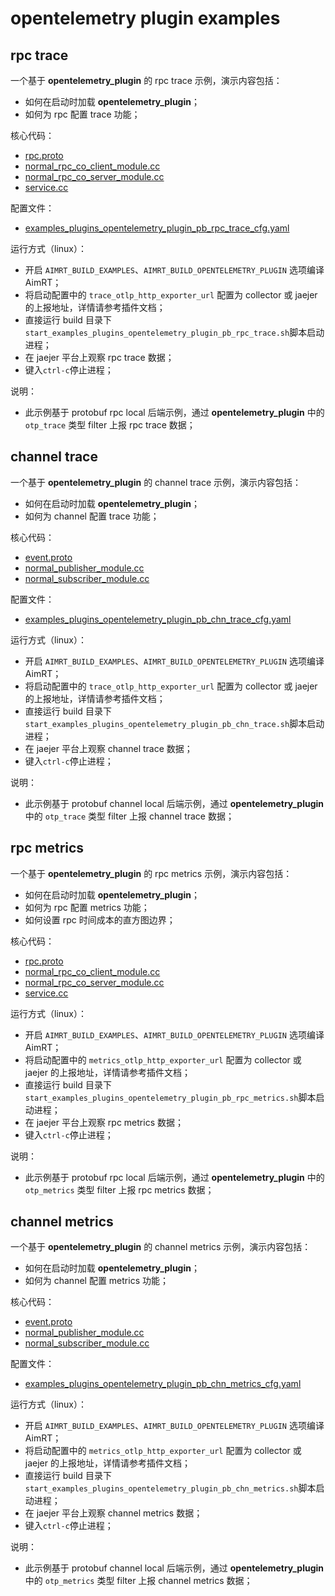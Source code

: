 # opentelemetry plugin examples



## rpc trace

一个基于 **opentelemetry_plugin** 的 rpc trace 示例，演示内容包括：
- 如何在启动时加载 **opentelemetry_plugin**；
- 如何为 rpc 配置 trace 功能；


核心代码：
- [rpc.proto](../../../protocols/example/rpc.proto)
- [normal_rpc_co_client_module.cc](../../cpp/pb_rpc/module/normal_rpc_co_client_module/normal_rpc_co_client_module.cc)
- [normal_rpc_co_server_module.cc](../../cpp/pb_rpc/module/normal_rpc_co_server_module/normal_rpc_co_server_module.cc)
- [service.cc](../../cpp/pb_rpc/module/normal_rpc_co_server_module/service.cc)


配置文件：
- [examples_plugins_opentelemetry_plugin_pb_rpc_trace_cfg.yaml](./install/linux/bin/cfg/examples_plugins_opentelemetry_plugin_pb_rpc_trace_cfg.yaml)



运行方式（linux）：
- 开启 `AIMRT_BUILD_EXAMPLES`、`AIMRT_BUILD_OPENTELEMETRY_PLUGIN` 选项编译 AimRT；
- 将启动配置中的 `trace_otlp_http_exporter_url` 配置为 collector 或 jaejer 的上报地址，详情请参考插件文档；
- 直接运行 build 目录下`start_examples_plugins_opentelemetry_plugin_pb_rpc_trace.sh`脚本启动进程；
- 在 jaejer 平台上观察 rpc trace 数据；
- 键入`ctrl-c`停止进程；


说明：
- 此示例基于 protobuf rpc local 后端示例，通过 **opentelemetry_plugin** 中的 `otp_trace` 类型 filter 上报 rpc trace 数据；



## channel trace



一个基于 **opentelemetry_plugin** 的 channel trace 示例，演示内容包括：
- 如何在启动时加载 **opentelemetry_plugin**；
- 如何为 channel 配置 trace 功能；



核心代码：
- [event.proto](../../../protocols/example/event.proto)
- [normal_publisher_module.cc](../../cpp/pb_chn/module/normal_publisher_module/normal_publisher_module.cc)
- [normal_subscriber_module.cc](../../cpp/pb_chn/module/normal_subscriber_module/normal_subscriber_module.cc)



配置文件：
- [examples_plugins_opentelemetry_plugin_pb_chn_trace_cfg.yaml](./install/linux/bin/cfg/examples_plugins_opentelemetry_plugin_pb_chn_trace_cfg.yaml)





运行方式（linux）：
- 开启 `AIMRT_BUILD_EXAMPLES`、`AIMRT_BUILD_OPENTELEMETRY_PLUGIN` 选项编译 AimRT；
- 将启动配置中的 `trace_otlp_http_exporter_url` 配置为 collector 或 jaejer 的上报地址，详情请参考插件文档；
- 直接运行 build 目录下`start_examples_plugins_opentelemetry_plugin_pb_chn_trace.sh`脚本启动进程；
- 在 jaejer 平台上观察 channel trace 数据；
- 键入`ctrl-c`停止进程；


说明：
- 此示例基于 protobuf channel local 后端示例，通过 **opentelemetry_plugin** 中的 `otp_trace` 类型 filter 上报 channel trace 数据；


## rpc metrics

一个基于 **opentelemetry_plugin** 的 rpc metrics 示例，演示内容包括：
- 如何在启动时加载 **opentelemetry_plugin**；
- 如何为 rpc 配置 metrics 功能；
- 如何设置 rpc 时间成本的直方图边界；


核心代码：
- [rpc.proto](../../../protocols/example/rpc.proto)
- [normal_rpc_co_client_module.cc](../../cpp/pb_rpc/module/normal_rpc_co_client_module/normal_rpc_co_client_module.cc)
- [normal_rpc_co_server_module.cc](../../cpp/pb_rpc/module/normal_rpc_co_server_module/normal_rpc_co_server_module.cc)
- [service.cc](../../cpp/pb_rpc/module/normal_rpc_co_server_module/service.cc)


运行方式（linux）：
- 开启 `AIMRT_BUILD_EXAMPLES`、`AIMRT_BUILD_OPENTELEMETRY_PLUGIN` 选项编译 AimRT；
- 将启动配置中的 `metrics_otlp_http_exporter_url` 配置为 collector 或 jaejer 的上报地址，详情请参考插件文档；
- 直接运行 build 目录下`start_examples_plugins_opentelemetry_plugin_pb_rpc_metrics.sh`脚本启动进程；
- 在 jaejer 平台上观察 rpc metrics 数据；
- 键入`ctrl-c`停止进程；

说明：
- 此示例基于 protobuf rpc local 后端示例，通过 **opentelemetry_plugin** 中的 `otp_metrics` 类型 filter 上报 rpc metrics 数据；



## channel metrics

一个基于 **opentelemetry_plugin** 的 channel metrics 示例，演示内容包括：
- 如何在启动时加载 **opentelemetry_plugin**；
- 如何为 channel 配置 metrics 功能；

核心代码：
- [event.proto](../../../protocols/example/event.proto)
- [normal_publisher_module.cc](../../cpp/pb_chn/module/normal_publisher_module/normal_publisher_module.cc)
- [normal_subscriber_module.cc](../../cpp/pb_chn/module/normal_subscriber_module/normal_subscriber_module.cc)


配置文件：
- [examples_plugins_opentelemetry_plugin_pb_chn_metrics_cfg.yaml](./install/linux/bin/cfg/examples_plugins_opentelemetry_plugin_pb_chn_metrics_cfg.yaml)



运行方式（linux）：
- 开启 `AIMRT_BUILD_EXAMPLES`、`AIMRT_BUILD_OPENTELEMETRY_PLUGIN` 选项编译 AimRT；
- 将启动配置中的 `metrics_otlp_http_exporter_url` 配置为 collector 或 jaejer 的上报地址，详情请参考插件文档；
- 直接运行 build 目录下`start_examples_plugins_opentelemetry_plugin_pb_chn_metrics.sh`脚本启动进程；
- 在 jaejer 平台上观察 channel metrics 数据；
- 键入`ctrl-c`停止进程；

说明：
- 此示例基于 protobuf channel local 后端示例，通过 **opentelemetry_plugin** 中的 `otp_metrics` 类型 filter 上报 channel metrics 数据；
